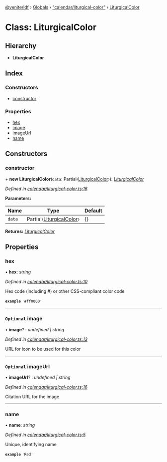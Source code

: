 [@venite/ldf](../README.md) › [Globals](../globals.md) › ["calendar/liturgical-color"](../modules/_calendar_liturgical_color_.md) › [LiturgicalColor](_calendar_liturgical_color_.liturgicalcolor.md)

# Class: LiturgicalColor

## Hierarchy

* **LiturgicalColor**

## Index

### Constructors

* [constructor](_calendar_liturgical_color_.liturgicalcolor.md#constructor)

### Properties

* [hex](_calendar_liturgical_color_.liturgicalcolor.md#hex)
* [image](_calendar_liturgical_color_.liturgicalcolor.md#optional-image)
* [imageUrl](_calendar_liturgical_color_.liturgicalcolor.md#optional-imageurl)
* [name](_calendar_liturgical_color_.liturgicalcolor.md#name)

## Constructors

###  constructor

\+ **new LiturgicalColor**(`data`: Partial‹[LiturgicalColor](_calendar_liturgical_color_.liturgicalcolor.md)›): *[LiturgicalColor](_calendar_liturgical_color_.liturgicalcolor.md)*

*Defined in [calendar/liturgical-color.ts:16](https://github.com/gbj/venite/blob/f52da2b3/ldf/src/calendar/liturgical-color.ts#L16)*

**Parameters:**

Name | Type | Default |
------ | ------ | ------ |
`data` | Partial‹[LiturgicalColor](_calendar_liturgical_color_.liturgicalcolor.md)› | {} |

**Returns:** *[LiturgicalColor](_calendar_liturgical_color_.liturgicalcolor.md)*

## Properties

###  hex

• **hex**: *string*

*Defined in [calendar/liturgical-color.ts:10](https://github.com/gbj/venite/blob/f52da2b3/ldf/src/calendar/liturgical-color.ts#L10)*

Hex code (including #) or other CSS-compliant color code

**`example`** 
`'#ff0000'`

___

### `Optional` image

• **image**? : *undefined | string*

*Defined in [calendar/liturgical-color.ts:13](https://github.com/gbj/venite/blob/f52da2b3/ldf/src/calendar/liturgical-color.ts#L13)*

URL for icon to be used for this color

___

### `Optional` imageUrl

• **imageUrl**? : *undefined | string*

*Defined in [calendar/liturgical-color.ts:16](https://github.com/gbj/venite/blob/f52da2b3/ldf/src/calendar/liturgical-color.ts#L16)*

Citation URL for the image

___

###  name

• **name**: *string*

*Defined in [calendar/liturgical-color.ts:5](https://github.com/gbj/venite/blob/f52da2b3/ldf/src/calendar/liturgical-color.ts#L5)*

Unique, identifying name

**`example`** 
`'Red'`
